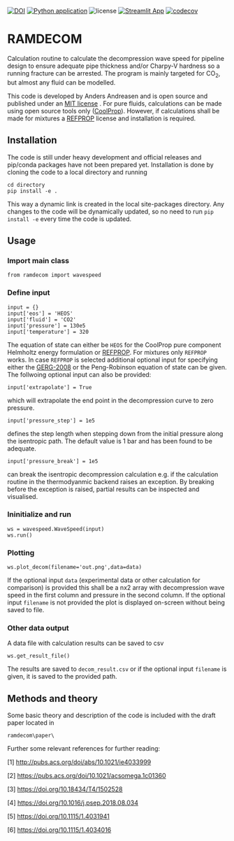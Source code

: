 [![DOI](https://zenodo.org/badge/505804194.svg)](https://zenodo.org/badge/latestdoi/505804194)
[![Python application](https://github.com/andr1976/ramdecom/actions/workflows/python_app.yml/badge.svg)](https://github.com/andr1976/ramdecom/actions/workflows/python_app.yml)
![license](https://img.shields.io/github/license/andr1976/ramdecom)
 [![Streamlit App](https://static.streamlit.io/badges/streamlit_badge_black_white.svg)](https://share.streamlit.io/andr1976/ramdecom/main/scripts/streamlit_app.py)
 [![codecov](https://codecov.io/gh/andr1976/ramdecom/branch/main/graph/badge.svg)](https://codecov.io/gh/andr1976/ramdecom)


# RAMDECOM
Calculation routine to calculate the decompression wave speed for pipeline design to ensure adequate pipe thickness and/or Charpy-V hardness so a running fracture can be arrested. The program is mainly targeted for CO<sub>2</sub>, but almost any fluid can be modelled. 

This code is developed by Anders Andreasen and is open source and published under an [MIT license](https://gitlab.rambollgrp.com/anra/ramdecom/-/blob/main/LICENSE) . For pure fluids, calculations can be made using open source tools only ([CoolProp](www.coolprop.org)). However, if calculations shall be made for mixtures a [REFPROP](https://www.nist.gov/srd/refprop) license and installation is required.  

## Installation
The code is still under heavy development and official releases and pip/conda packages have not been prepared yet. Installation is done by cloning the code to a local directory and running 

```
cd directory
pip install -e .
```

This way a dynamic link is created in the local site-packages directory. Any changes to the code will be dynamically updated, so no need to run ``` pip install -e ``` every time the code is updated. 


## Usage

### Import main class
```
from ramdecom import wavespeed
```

### Define input
```
input = {}
input['eos'] = 'HEOS' 
input['fluid'] = 'CO2'
input['pressure'] = 130e5 
input['temperature'] = 320
``` 

The equation of state can either be ```HEOS``` for the CoolProp pure component Helmholtz energy formulation or [REFPROP](https://www.nist.gov/srd/refprop). For mixtures only ```REFPROP``` works. In case ```REFPROP``` is selected additional optional input for specifying either the [GERG-2008](https://www.thermo.ruhr-uni-bochum.de/thermo/forschung/wagner_GERG.html.de) or the Peng-Robinson equation of state can be given. The follwoing optional input can also be provided:

```
input['extrapolate'] = True
``` 

which will extrapolate the end point in the decompression curve to zero pressure. 

```
input['pressure_step'] = 1e5
```

defines the step length when stepping down from the initial pressure along the isentropic path. The default value is 1 bar and has been found to be adequate. 

```
input['pressure_break'] = 1e5
```

can break the isentropic decompression calculation e.g. if the calculation routine in the thermodyanmic backend raises an exception. By breaking before the exception is raised, partial results can be inspected and visualised. 

### Ininitialize and run
```
ws = wavespeed.WaveSpeed(input)    
ws.run()
```

### Plotting

```
ws.plot_decom(filename='out.png',data=data)
```

If the optional input  ```data``` (experimental data or other calculation for comparison) is provided this shall be a nx2 array with decompression wave speed in the first column and pressure in the second column. If the optional input ```filename``` is not provided the plot is displayed on-screen without being saved to file. 

### Other data output 
A data file with calculation results can be saved to csv

```
ws.get_result_file()
```
The results are saved to ```decom_result.csv``` or if the optional input  ```filename``` is given, it is saved to the provided path. 

## Methods and theory
Some basic theory and description of the code is included with the draft paper located in 

```
ramdecom\paper\
```

Further some relevant references for further reading: 

[1] http://pubs.acs.org/doi/abs/10.1021/ie4033999

[2] https://pubs.acs.org/doi/10.1021/acsomega.1c01360

[3] https://doi.org/10.18434/T4/1502528

[4] https://doi.org/10.1016/j.psep.2018.08.034

[5] https://doi.org/10.1115/1.4031941 

[6] https://doi.org/10.1115/1.4034016 
